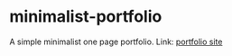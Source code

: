 # minimalist-portfolio
A simple minimalist one page portfolio. Link:
[portfolio site](https://jeffosundwa-portfolio.netlify.app/)